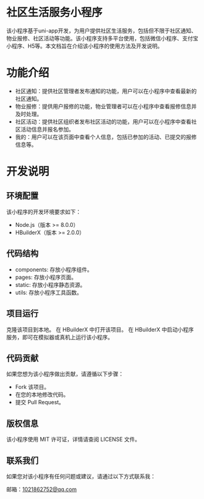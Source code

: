 # 社区生活服务小程序
该小程序基于uni-app开发，为用户提供社区生活服务，包括但不限于社区通知、物业报修、社区活动等功能。该小程序支持多平台使用，包括微信小程序、支付宝小程序、H5等。本文档旨在介绍该小程序的使用方法及开发说明。

# 功能介绍
- 社区通知：提供社区管理者发布通知的功能，用户可以在小程序中查看最新的社区通知。
- 物业报修：提供用户报修的功能，物业管理者可以在小程序中查看报修信息并及时处理。
- 社区活动：提供社区组织者发布社区活动的功能，用户可以在小程序中查看社区活动信息并报名参加。
- 我的：用户可以在该页面中查看个人信息，包括已参加的活动、已提交的报修信息等。

# 开发说明
## 环境配置
该小程序的开发环境要求如下：

- Node.js（版本 >= 8.0.0）
- HBuilderX（版本 >= 2.0.0）

## 代码结构

- components: 存放小程序组件。
- pages: 存放小程序页面。
- static: 存放小程序静态资源。
- utils: 存放小程序工具函数。

## 项目运行
克隆该项目到本地。
在 HBuilderX 中打开该项目。
在 HBuilderX 中启动小程序服务，即可在模拟器或真机上运行该小程序。
## 代码贡献
如果您想为该小程序做出贡献，请遵循以下步骤：

- Fork 该项目。
- 在您的本地修改代码。
- 提交 Pull Request。

## 版权信息
该小程序使用 MIT 许可证，详情请查阅 LICENSE 文件。

## 联系我们
如果您对该小程序有任何问题或建议，请通过以下方式联系我：

邮箱：1021862752@qq.com
